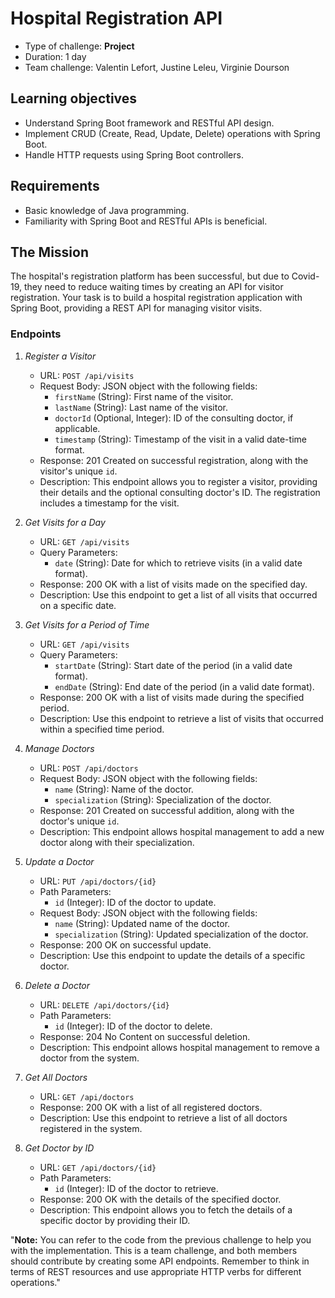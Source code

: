 # Hospital Registration API

* Type of challenge: **Project**
* Duration: 1 day
* Team challenge: Valentin Lefort, Justine Leleu, Virginie Dourson

## Learning objectives
- Understand Spring Boot framework and RESTful API design.
- Implement CRUD (Create, Read, Update, Delete) operations with Spring Boot.
- Handle HTTP requests using Spring Boot controllers.

## Requirements
- Basic knowledge of Java programming.
- Familiarity with Spring Boot and RESTful APIs is beneficial.

## The Mission

The hospital's registration platform has been successful, but due to Covid-19, they need to reduce waiting times by creating an API for visitor registration. Your task is to build a hospital registration application with Spring Boot, providing a REST API for managing visitor visits. 

### Endpoints

1. *Register a Visitor*
   - URL: `POST /api/visits`
   - Request Body: JSON object with the following fields:
      - `firstName` (String): First name of the visitor.
      - `lastName` (String): Last name of the visitor.
      - `doctorId` (Optional, Integer): ID of the consulting doctor, if applicable.
      - `timestamp` (String): Timestamp of the visit in a valid date-time format.
   - Response: 201 Created on successful registration, along with the visitor's unique `id`.
   - Description: This endpoint allows you to register a visitor, providing their details and the optional consulting doctor's ID. The registration includes a timestamp for the visit.

2. *Get Visits for a Day*
   - URL: `GET /api/visits`
   - Query Parameters:
      - `date` (String): Date for which to retrieve visits (in a valid date format).
   - Response: 200 OK with a list of visits made on the specified day.
   - Description: Use this endpoint to get a list of all visits that occurred on a specific date.

3. *Get Visits for a Period of Time*
   - URL: `GET /api/visits`
   - Query Parameters:
      - `startDate` (String): Start date of the period (in a valid date format).
      - `endDate` (String): End date of the period (in a valid date format).
   - Response: 200 OK with a list of visits made during the specified period.
   - Description: Use this endpoint to retrieve a list of visits that occurred within a specified time period.

4. *Manage Doctors*
   - URL: `POST /api/doctors`
   - Request Body: JSON object with the following fields:
      - `name` (String): Name of the doctor.
      - `specialization` (String): Specialization of the doctor.
   - Response: 201 Created on successful addition, along with the doctor's unique `id`.
   - Description: This endpoint allows hospital management to add a new doctor along with their specialization.

5. *Update a Doctor*
   - URL: `PUT /api/doctors/{id}`
   - Path Parameters:
      - `id` (Integer): ID of the doctor to update.
   - Request Body: JSON object with the following fields:
      - `name` (String): Updated name of the doctor.
      - `specialization` (String): Updated specialization of the doctor.
   - Response: 200 OK on successful update.
   - Description: Use this endpoint to update the details of a specific doctor.

6. *Delete a Doctor*
   - URL: `DELETE /api/doctors/{id}`
   - Path Parameters:
      - `id` (Integer): ID of the doctor to delete.
   - Response: 204 No Content on successful deletion.
   - Description: This endpoint allows hospital management to remove a doctor from the system.

7. *Get All Doctors*
   - URL: `GET /api/doctors`
   - Response: 200 OK with a list of all registered doctors.
   - Description: Use this endpoint to retrieve a list of all doctors registered in the system.

8. *Get Doctor by ID*
   - URL: `GET /api/doctors/{id}`
   - Path Parameters:
      - `id` (Integer): ID of the doctor to retrieve.
   - Response: 200 OK with the details of the specified doctor.
   - Description: This endpoint allows you to fetch the details of a specific doctor by providing their ID.

"**Note:** You can refer to the code from the previous challenge to help you with the implementation. This is a team challenge, and both members should contribute by creating some API endpoints. Remember to think in terms of REST resources and use appropriate HTTP verbs for different operations."
